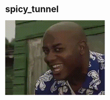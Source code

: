 # spicy_tunnel

![spicy](https://raw.githubusercontent.com/rlapz/spicy_tunnel/main/.blobs/spicy.gif)

